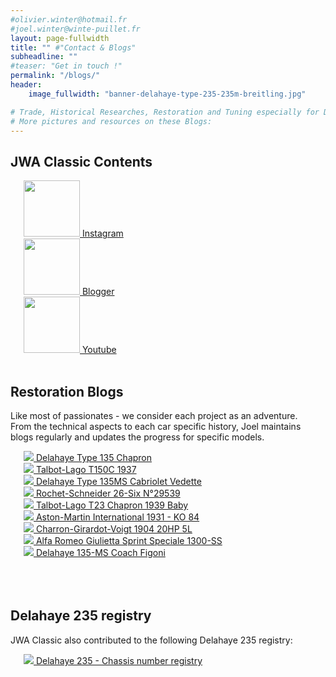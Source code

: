 ```yaml
---
#olivier.winter@hotmail.fr
#joel.winter@winte-puillet.fr
layout: page-fullwidth
title: "" #"Contact & Blogs"
subheadline: ""
#teaser: "Get in touch !"
permalink: "/blogs/"
header:
    image_fullwidth: "banner-delahaye-type-235-235m-breitling.jpg"

# Trade, Historical Researches, Restoration and Tuning especially for Delage, Delahaye and Talbot-Lago.
# More pictures and resources on these Blogs:
---
```

## JWA Classic Contents

<div class="row">
  <div class="large-3 columns"><br>
    <a href="https://www.instagram.com/djowinter/" title="">
       <img src="{{site.baseurl}}/images/logo/instagram-icon.png" width="90" height="90"> Instagram
    </a>
  </div>
  <div class="large-3 columns"><br>
    <a href="https://www.blogger.com/profile/05187276044186456640" title="">
       <img src="{{site.baseurl}}/images/logo/blogger-icon.png" width="90" height="90" > Blogger
    </a>
  </div>
  <div class="large-3 columns"><br>
    <a href="https://www.youtube.com/channel/UCASbVjFmEmPknllmG_0_2vw" title="">
       <img src="{{site.baseurl}}/images/logo/youtube-icon.png" width="90" height="90"> Youtube
    </a>
  </div>
  <div class="large-3 columns"><br>

  </div>
</div>





## Restoration Blogs
Like most of passionates - we consider each project as an adventure.  
From the technical aspects to each car specific history, Joel maintains blogs regularly and updates the progress for specific models.

<div class="row">
  <div class="large-3 columns"><br>
     <a href="https://delahaye135m801025.blogspot.com/" title="Delahaye Type 135 Chapron">
        <img src="{{site.baseurl}}/images/blogs/delahaye-type-135-135M-chapron-thb.jpg"> Delahaye Type 135 Chapron
     </a>
  </div>
  <div class="large-3 columns"><br>
     <a href="https://talbotlagott150c.blogspot.com/" title="8">
        <img src="{{site.baseurl}}/images/blogs/talbot-lago-T150C-1937-thb.jpg"> Talbot-Lago T150C 1937
     </a>
  </div>
  <div class="large-3 columns"><br>
     <a href="https://delahaye135msvedette.blogspot.com/" title="Delahaye Type 135MS Cabriolet Vedette">
        <img src="{{site.baseurl}}/images/blogs/delahaye-type-135-135MS-cabriolet-chapron-thb.jpg"> Delahaye Type 135MS Cabriolet Vedette
     </a>
  </div>
  <div class="large-3 columns"><br>
     <a href="https://rochetschneider26six.blogspot.com/" title="Rochet-Schneider 26-Six N°29539">
        <img src="{{site.baseurl}}/images/blogs/rochet-schneider-26-six-thb.jpg"> Rochet-Schneider 26-Six N°29539
     </a>
  </div>
</div>

<div class="row">
  <div class="large-3 columns"><br>
     <a href="https://talbotlagot23chapron.blogspot.com/" title="Talbot-Lago T23 Chapron 1939 Baby">
        <img src="{{site.baseurl}}/images/blogs/talbot-lago-T23-chapron-thb.jpg"> Talbot-Lago T23 Chapron 1939 Baby
     </a>
  </div>
  <div class="large-3 columns"><br>
     <a href="https://astonmartink084.blogspot.com/" title="Aston-Martin International 1931 - KO 84">
        <img src="{{site.baseurl}}/images/blogs/aston-martin-international-thb.jpg"> Aston-Martin International 1931 - KO 84
     </a>
  </div>
  <div class="large-3 columns"><br>
     <a href="https://cgv-5l-1904.blogspot.com/" title="Charron-Girardot-Voigt -1904 20HP 5L">
        <img src="{{site.baseurl}}/images/blogs/charron-girardot-voigt-1904-20HP-5L-thb.jpg"> Charron-Girardot-Voigt 1904 20HP 5L
     </a>
  </div>
  <div class="large-3 columns"><br>
      <a href="https://giulietta1300ss.blogspot.com/" title="Alfa Romeo Giulietta Sprint Speciale 1300-SS">
         <img src="{{site.baseurl}}/images/blogs/alfa-romeo-giulietta-sprint-speciale-1300-ss-thb.jpg"> Alfa Romeo Giulietta Sprint Speciale 1300-SS
      </a>
  </div>
</div>

<div class="row">
  <div class="large-3 columns"><br>
     <a href="https://delahaye135msfigoni.blogspot.com/" title="Delahaye 135-MS Coach Figoni">
        <img src="{{site.baseurl}}/images/blogs/delahaye-type-135-135MS-coach-figoni.jpg"> Delahaye 135-MS Coach Figoni
     </a>
  </div>
  <div class="large-3 columns"><br>

  </div>
  <div class="large-3 columns"><br>

  </div>
  <div class="large-3 columns"><br>

  </div>
</div>



## Delahaye 235 registry
JWA Classic also contributed to the following Delahaye 235 registry:
<div class="row">
  <div class="large-3 columns"><br>
     <a href="https://lesdelahaye235.blogspot.com" title="Delahaye 235 - Chassis number registry">
        <img src="{{site.baseurl}}/images/blogs/delahaye-type-235-registry-thb.jpg"> Delahaye 235 - Chassis number registry
     </a>
  </div>
  <div class="large-3 columns"><br>

  </div>
  <div class="large-3 columns"><br>

  </div>
  <div class="large-3 columns"><br>

  </div>
</div>
